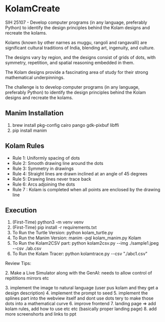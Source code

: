 # KolamCreate

SIH 25107 - Develop computer programs (in any language, preferably Python) to identify the design principles behind the Kolam designs and recreate the kolams.

Kolams (known by other narnes as muggu, rangoli and rangavalli) are significant cultural traditions of India, blending art, ingenuity, and culture.

The designs vary by region, and the designs consist of grids of dots, with symmetry, repetition, and spatial reasoning embedded in them.

The Kolam designs provide a fascinating area of study for their strong mathematical underpinnings.

The challenge is to develop computer programs (in any language, preferably Python) to identify the design principles behind the Kolam designs and recreate the kolams.


## Manim Installation

1. brew install pkg-config cairo pango gdk-pixbuf libffi
2. pip install manim


## Kolam Rules
- Rule 1: Uniformly spacing of dots
- Rule 2: Smooth drawing line around the dots
- Rule 3: Symmetry in drawings
- Rule 4: Straight lines are drawn inclined at an angle of 45 degrees
- Rule 5: Drawing lines never trace back
- Rule 6: Arcs adjoining the dots
- Rule 7 : Kolam is completed when all points are enclosed by the drawing line

## Execution
1. (First-Time) python3 -m venv venv
2. (First-Time) pip install -r requirements.txt
3. To Run the Turtle Version: python kolam_turtle.py
4. To Run the Manim Version: manim -pql kolam_manim.py Kolam
5. To Run the Kolam2CSV part: python kolam2csv.py --img ./sample1.jpeg --csv ./ab.csv
6. To Run the Kolam Tracer: python kolamtrace.py --csv "./abc1.csv"


Review Tips:

2.⁠ ⁠Make a Live Simulator along with the GenAI: needs to allow control of repititions mirrors etc

3.⁠ ⁠⁠implement the image to natural language (user pus kolam and they get a design description)
4.⁠ ⁠⁠implement the prompt to seed
5.⁠ ⁠⁠implement the splines part into the webview itself and dont use dots tery to make those dots into a mathematical curve
6.⁠ ⁠improve frontend
7.⁠ ⁠⁠landing page => add kolam rules, add how to use etc etc (basically proper landing page)
8.⁠ ⁠⁠add more screenshorts and links to ppt

